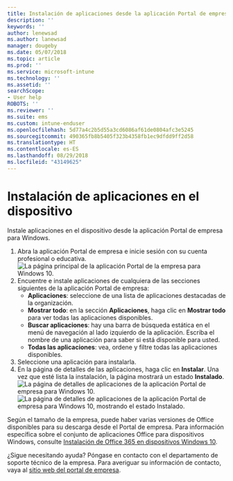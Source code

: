 ```yaml
---
title: Instalación de aplicaciones desde la aplicación Portal de empresa para Windows
description: ''
keywords: ''
author: lenewsad
ms.author: lanewsad
manager: dougeby
ms.date: 05/07/2018
ms.topic: article
ms.prod: ''
ms.service: microsoft-intune
ms.technology: ''
ms.assetid: ''
searchScope:
- User help
ROBOTS: ''
ms.reviewer: ''
ms.suite: ems
ms.custom: intune-enduser
ms.openlocfilehash: 5d77a4c2b5d55a3cd6086af61de0804afc3e5245
ms.sourcegitcommit: 490365fb8b5405f323b4358fb1ec9dfdd9ff2d58
ms.translationtype: HT
ms.contentlocale: es-ES
ms.lasthandoff: 08/29/2018
ms.locfileid: "43149625"
---
```

# <a name="install-apps-on-your-device"></a>Instalación de aplicaciones en el dispositivo
Instale aplicaciones en el dispositivo desde la aplicación Portal de empresa para Windows.

1. Abra la aplicación Portal de empresa e inicie sesión con su cuenta profesional o educativa.
![La página principal de la aplicación Portal de la empresa para Windows 10.](./media/RS1_AppDetailsPage_Installed_03.png)
2. Encuentre e instale aplicaciones de cualquiera de las secciones siguientes de la aplicación Portal de empresa:
    * **Aplicaciones**: seleccione de una lista de aplicaciones destacadas de la organización. 
    * **Mostrar todo**: en la sección **Aplicaciones**, haga clic en **Mostrar todo** para ver todas las aplicaciones disponibles.
    * **Buscar aplicaciones**: hay una barra de búsqueda estática en el menú de navegación al lado izquierdo de la aplicación. Escriba el nombre de una aplicación para saber si está disponible para usted.
    * **Todas las aplicaciones**: vea, ordene y filtre todas las aplicaciones disponibles.
3. Seleccione una aplicación para instalarla.
4. En la página de detalles de las aplicaciones, haga clic en **Instalar**. Una vez que esté lista la instalación, la página mostrará un estado **Instalado**.
![La página de detalles de aplicaciones de la aplicación Portal de empresa para Windows 10.](./media/RS1_AppDetailsPage_Installed_02.png)  
![La página de detalles de aplicaciones de la aplicación Portal de empresa para Windows 10, mostrando el estado Instalado.](./media/RS1_AppDetailsPage_Installed_01.png)    

 Según el tamaño de la empresa, puede haber varias versiones de Office disponibles para su descarga desde el Portal de empresa. Para información específica sobre el conjunto de aplicaciones Office para dispositivos Windows, consulte [Instalación de Office 365 en dispositivos Windows 10](./install-office-windows.md).

¿Sigue necesitando ayuda? Póngase en contacto con el departamento de soporte técnico de la empresa. Para averiguar su información de contacto, vaya al [sitio web del portal de empresa](https://go.microsoft.com/fwlink/?linkid=2010980).
